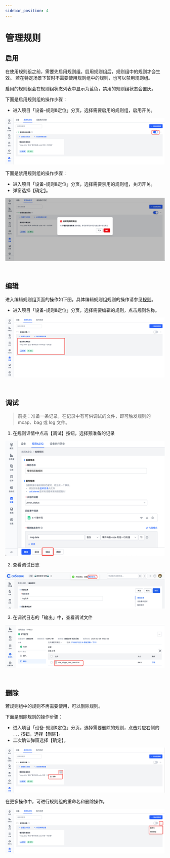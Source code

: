 ```yaml
---
sidebar_position: 4
---
```


# 管理规则

## 启用

在使用规则组之前，需要先启用规则组。启用规则组后，规则组中的规则才会生效。
若在特定场景下暂时不需要使用规则组中的规则，也可以禁用规则组。

启用的规则组会在规则组状态列表中显示为蓝色，禁用的规则组状态会置灰。

下面是启用规则组的操作步骤：

- 进入项目「设备-规则&定位」分页，选择需要启用的规则组，启用开关。

![rule-enable](./img/rule-enable.png)

下面是禁用规则组的操作步骤：

- 进入项目「设备-规则&定位」分页，选择需要禁用的规则组，关闭开关。
- 弹窗选择【确定】。

![9-4-disable-rule-set-confirm](./img/9-4-disable-rule-set-confirm.png)

<br />

## 编辑

进入编辑规则组页面的操作如下图，具体编辑规则组规则的操作请参见[规则](./3-add-rule.md)。

- 进入项目「设备-规则&定位」分页，选择需要编辑的规则，点击规则名称。

![9-4-click-rule-set](./img/9-4-click-rule-set.png)

<br />

## 调试
> 前提：准备一条记录，在记录中有可供调试的文件，即可触发规则的 mcap、bag 或 log 文件。

1. 在规则详情中点击【调试】按钮，选择预准备的记录

![调试步骤1](./img/add-rule_19.png)

2. 查看调试日志

![调试步骤2](./img/add-rule_20.png)

3. 在调试日志的「输出」中，查看调试文件

![调试步骤3](./img/add-rule_21.png)

<br />

## 删除

若规则组中的规则不再需要使用，可以删除规则。

下面是删除规则的操作步骤：

- 进入项目「设备-规则&定位」分页，选择需要删除的规则，点击对应右侧的 `...` 按钮，选择【删除】。
- 二次确认弹窗选择【确定】。

![9-4-pro-rule-manage-delete](./img/9-4-pro-rule-manage-delete.png)


在更多操作中，可进行规则组的重命名和删除操作。

![规则组管理](./img/rule-group-management.png)

